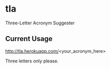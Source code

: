 tla
===

Three-Letter Acronym Suggester

Current Usage
-------------

http://tla.herokuapp.com/<your_acronym_here>

Three letters only please.
